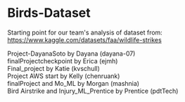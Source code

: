 # Birds-Dataset

Starting point for our team's analysis of dataset from:
https://www.kaggle.com/datasets/faa/wildlife-strikes

Project-DayanaSoto by Dayana (dayana-07) <br>
finalProjectcheckpoint by Erica (ejmh) <br>
Final_project by Katie (kvschull) <br>
Project AWS start by Kelly (chenruank) <br>
finalProject and Mo_ML by Morgan (mashnia) <br>
Bird Airstrike and Injury_ML_Prentice by Prentice (pdtTech)
